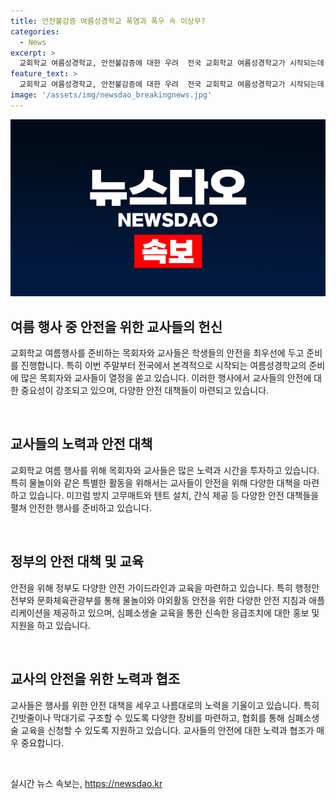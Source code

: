 ```yaml
---
title: 안전불감증 여름성경학교 폭염과 폭우 속 이상무?
categories:
  - News
excerpt: >
  교회학교 여름성경학교, 안전불감증에 대한 우려  전국 교회학교 여름성경학교가 시작되는데, 학생 안전을 최우선으로 둬야 한다는 목회자와 교사들의 노력이 필요하다. 최재인 부목사는 교사들의 헌신이 중요하며, 안전 가이드라인과 심폐소생 교육을 통해 사전 대비가 필요하다고 밝혔다. 안전불감증이 우려되는 상황에서 교사들의 노력이 필수적이다.
feature_text: >
  교회학교 여름성경학교, 안전불감증에 대한 우려  전국 교회학교 여름성경학교가 시작되는데, 학생 안전을 최우선으로 둬야 한다는 목회자와 교사들의 노력이 필요하다. 최재인 부목사는 교사들의 헌신이 중요하며, 안전 가이드라인과 심폐소생 교육을 통해 사전 대비가 필요하다고 밝혔다. 안전불감증이 우려되는 상황에서 교사들의 노력이 필수적이다.
image: '/assets/img/newsdao_breakingnews.jpg'
---
```


<p><img src="/assets/img/newsdao_breakingnews.jpg" alt="ranknews 속보" /></p>

<h2 data-ke-size="size26">여름 행사 중 안전을 위한 교사들의 헌신</h2>

<p>교회학교 여름행사를 준비하는 목회자와 교사들은 학생들의 안전을 최우선에 두고 준비를 진행합니다. 특히 이번 주말부터 전국에서 본격적으로 시작되는 여름성경학교의 준비에 많은 목회자와 교사들이 열정을 쏟고 있습니다. 이러한 행사에서 교사들의 안전에 대한 중요성이 강조되고 있으며, 다양한 안전 대책들이 마련되고 있습니다.</p>

<p data-ke-size="size16">&nbsp;</p>

<h2 data-ke-size="size21">교사들의 노력과 안전 대책</h2>

<p>교회학교 여름 행사를 위해 목회자와 교사들은 많은 노력과 시간을 투자하고 있습니다. 특히 물놀이와 같은 특별한 활동을 위해서는 교사들이 안전을 위해 다양한 대책을 마련하고 있습니다. 미끄럼 방지 고무매트와 텐트 설치, 간식 제공 등 다양한 안전 대책들을 펼쳐 안전한 행사를 준비하고 있습니다.</p>

<p data-ke-size="size16">&nbsp;</p>

<h2 data-ke-size="size21">정부의 안전 대책 및 교육</h2>

<p>안전을 위해 정부도 다양한 안전 가이드라인과 교육을 마련하고 있습니다. 특히 행정안전부와 문화체육관광부를 통해 물놀이와 야외활동 안전을 위한 다양한 안전 지침과 애플리케이션을 제공하고 있으며, 심폐소생술 교육을 통한 신속한 응급조치에 대한 홍보 및 지원을 하고 있습니다.</p>

<p data-ke-size="size16">&nbsp;</p>

<h2 data-ke-size="size21">교사의 안전을 위한 노력과 협조</h2>

<p>교사들은 행사를 위한 안전 대책을 세우고 나름대로의 노력을 기울이고 있습니다. 특히 긴밧줄이나 막대기로 구조할 수 있도록 다양한 장비를 마련하고, 협회를 통해 심폐소생술 교육을 신청할 수 있도록 지원하고 있습니다. 교사들의 안전에 대한 노력과 협조가 매우 중요합니다.</p>

<p data-ke-size="size16">&nbsp;</p>
실시간 뉴스 속보는, <a href="https://newsdao.kr" rel="dofollow">https://newsdao.kr</a>


